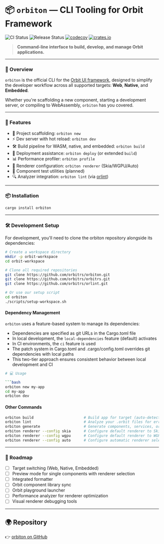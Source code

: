 # 📦 `orbiton` — CLI Tooling for Orbit Framework

![CI Status](https://github.com/orbitrs/orbiton/actions/workflows/ci.yml/badge.svg)
![Release Status](https://github.com/orbitrs/orbiton/actions/workflows/release.yml/badge.svg)
[![codecov](https://codecov.io/gh/orbitrs/orbiton/branch/main/graph/badge.svg?token=CODECOV_TOKEN)](https://codecov.io/gh/orbitrs/orbiton)
[![crates.io](https://img.shields.io/crates/v/orbiton.svg)](https://crates.io/crates/orbiton)

> **Command-line interface to build, develop, and manage Orbit applications.**

---

### 🚀 Overview

`orbiton` is the official CLI for the [Orbit UI framework](https://github.com/orbitrs/orbit), designed to simplify the developer workflow across all supported targets: **Web**, **Native**, and **Embedded**.

Whether you're scaffolding a new component, starting a development server, or compiling to WebAssembly, `orbiton` has you covered.

---

### 🔧 Features

* 📁 Project scaffolding: `orbiton new`
* ⚡ Dev server with hot reload: `orbiton dev`
* 🛠️ Build pipeline for WASM, native, and embedded: `orbiton build`
* 🚀 Deployment assistance: `orbiton deploy` (or extended `build`)
* 📊 Performance profiler: `orbiton profile`
* 🎨 Renderer configuration: `orbiton renderer` (Skia/WGPU/Auto)
* 🧪 Component test utilities (planned)
* 🔍 Analyzer integration: `orbiton lint` (via [orlint](https://github.com/orbitrs/orlint))

---

### 📦 Installation

```bash
cargo install orbiton
```

---

### 🛠️ Development Setup

For development, you'll need to clone the orbiton repository alongside its dependencies:

```bash
# Create a workspace directory
mkdir -p orbit-workspace
cd orbit-workspace

# Clone all required repositories
git clone https://github.com/orbitrs/orbiton.git
git clone https://github.com/orbitrs/orbitrs.git
git clone https://github.com/orbitrs/orlint.git

# Or use our setup script
cd orbiton
./scripts/setup-workspace.sh
```

#### Dependency Management

`orbiton` uses a feature-based system to manage its dependencies:

- Dependencies are specified as git URLs in the Cargo.toml file
- In local development, the `local-dependencies` feature (default) activates
- In CI environments, the `ci` feature is used
- The patch system in Cargo.toml and .cargo/config.toml overrides git dependencies with local paths
- This two-tier approach ensures consistent behavior between local development and CI

```bash
# 💻 Usage

```bash
orbiton new my-app
cd my-app
orbiton dev
```

#### Other Commands

```bash
orbiton build                       # Build app for target (auto-detects platform)
orbiton lint                        # Analyze your .orbit files for errors
orbiton generate                    # Generate components, services, or stores
orbiton renderer --config skia      # Configure default renderer to Skia
orbiton renderer --config wgpu      # Configure default renderer to WGPU
orbiton renderer --config auto      # Configure automatic renderer selection
```

---

### 🔮 Roadmap

* [ ] Target switching (Web, Native, Embedded)
* [ ] Preview mode for single components with renderer selection
* [ ] Integrated formatter
* [ ] Orbit component library sync
* [ ] Orbit playground launcher
* [ ] Performance analyzer for renderer optimization
* [ ] Visual renderer debugging tools

---

## 🌍 Repository

👉 [orbiton on GitHub](https://github.com/orbitrs/orbiton)

